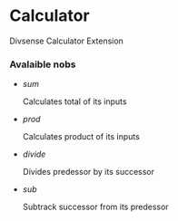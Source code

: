 # Calculator
Divsense Calculator Extension

### Avalaible nobs

* *sum*

  Calculates total of its inputs

* *prod*

  Calculates product of its inputs

* *divide*

  Divides predessor by its successor

* *sub*

  Subtrack successor from its predessor





